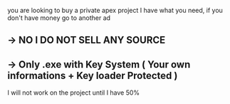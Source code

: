 you are looking to buy a private apex project I have what you need, if you don't have money go to another ad
## -> NO I DO NOT SELL ANY SOURCE
## -> Only .exe with Key System ( Your own informations + Key loader Protected )
I will not work on the project until I have 50%

